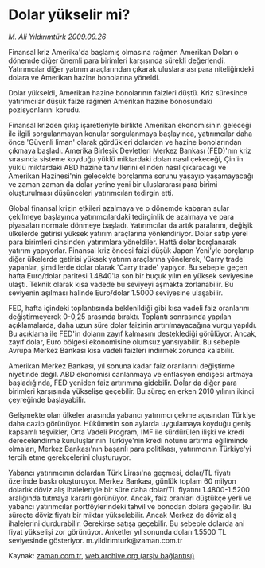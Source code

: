 # Dolar yükselir mi?

*M. Ali Yıldırımtürk 2009.09.26*

<tr><td class="metin" colspan="2" style="padding-top: 20px; padding-left: 5px; ">Finansal kriz Amerika'da başlamış olmasına rağmen Amerikan Doları o dönemde diğer önemli para birimleri karşısında sürekli değerlendi. Yatırımcılar diğer yatırım araçlarından çıkarak uluslararası para niteliğindeki dolara ve Amerikan hazine bonolarına yöneldi.</td></tr><tr><td class="metin" colspan="2" style="padding-top: 20px; padding-left: 5px; "><p>Dolar yükseldi, Amerikan hazine bonolarının faizleri düştü. Kriz süresince yatırımcılar düşük faize rağmen Amerikan hazine bonosundaki pozisyonlarını korudu.
<p> Finansal krizden çıkış işaretleriyle birlikte Amerikan ekonomisinin geleceği ile ilgili sorgulanmayan konular sorgulanmaya başlayınca, yatırımcılar daha önce 'Güvenli liman' olarak gördükleri dolardan ve hazine bonolarından çıkmaya başladı. Amerika Birleşik Devletleri Merkez Bankası (FED)'nın kriz sırasında sisteme koyduğu yüklü miktardaki doları nasıl çekeceği, Çin'in yüklü miktardaki ABD hazine tahvillerini elinden nasıl çıkaracağı ve Amerikan Hazinesi'nin gelecekte borçlanma sorunu yaşayıp yaşamayacağı ve zaman zaman da dolar yerine yeni bir uluslararası para birimi oluşturulması düşünceleri yatırımcıları tedirgin etti.
<p> Global finansal krizin etkileri azalmaya ve o dönemde kabaran sular çekilmeye başlayınca yatırımcılardaki tedirginlik de azalmaya ve para piyasaları normale dönmeye başladı. Yatırımcılar da artık paralarını, değişik ülkelerde getirisi yüksek yatırım araçlarına yönlendiriyor. Dolar satıp yerel para birimleri cinsinden yatırımlara yöneldiler. Hattâ dolar borçlanarak yatırım yapıyorlar. Finansal kriz öncesi faizi düşük Japon Yeni'yle borçlanıp diğer ülkelerde getirisi yüksek yatırım araçlarına yönelerek, 'Carry trade' yapanlar, şimdilerde dolar olarak 'Carry trade' yapıyor. Bu sebeple geçen hafta Euro/dolar paritesi 1.4840'la son bir buçuk yılın en yüksek seviyesine ulaştı. Teknik olarak kısa vadede bu seviyeyi aşmakta zorlanabilir. Bu seviyenin aşılması halinde Euro/dolar 1.5000 seviyesine ulaşabilir.
<p> FED, hafta içindeki toplantısında beklenildiği gibi kısa vadeli faiz oranlarını değiştirmeyerek 0-0,25 arasında bıraktı. Toplantı sonrasında yapılan açıklamalarda, daha uzun süre dolar faizinin artırılmayacağına vurgu yapıldı. Bu açıklama ile FED'in doların zayıf kalmasını desteklediği görülüyor. Ancak, zayıf dolar, Euro bölgesi ekonomisine olumsuz yansıyabilir. Bu sebeple Avrupa Merkez Bankası kısa vadeli faizleri indirmek zorunda kalabilir.
<p> Amerikan Merkez Bankası, yıl sonuna kadar faiz oranlarını değiştirme niyetinde değil. ABD ekonomisi canlanmaya ve enflasyon endişesi artmaya başladığında, FED yeniden faiz artırımına gidebilir. Dolar da diğer para birimleri karşısında yükselişe geçebilir. Bu süreç en erken 2010 yılının ikinci çeyreğinde başlayabilir. 
<p> Gelişmekte olan ülkeler arasında yabancı yatırımcı çekme açısından Türkiye daha cazip görünüyor. Hükümetin son aylarda uygulamaya koyduğu geniş kapsamlı teşvikler, Orta Vadeli Program, IMF ile sürdürülen ilişki ve kredi derecelendirme kuruluşlarının Türkiye'nin kredi notunu artırma eğiliminde olmaları, Merkez Bankası'nın başarılı para politikası, yatırımcının Türkiye'yi tercih etme gerekçelerini oluşturuyor.
<p> Yabancı yatırımcının dolardan Türk Lirası'na geçmesi, dolar/TL fiyatı üzerinde baskı oluşturuyor. Merkez Bankası, günlük toplam 60 milyon dolarlık döviz alış ihaleleriyle bir süre daha dolar/TL fiyatını 1.4800-1.5200 aralığında tutmaya kararlı görünüyor. Ancak, faiz oranları düştükçe yerli ve yabancı yatırımcılar portföylerindeki tahvil ve bonodan dolara geçebilir. Bu süreçte döviz fiyatı bir miktar yükselebilir. Ancak Merkez de döviz alış ihalelerini durdurabilir. Gerekirse satışa geçebilir. Bu sebeple dolarda ani fiyat yükselişi zor görünüyor. Anketler yıl sonunda doları 1.5500 TL seviyesinde gösteriyor. m.yildirimturk@zaman.com.tr<br/></p></p></p></p></p></p></p></td></tr>

Kaynak: [zaman.com.tr](http://zaman.com.tr/yazar.do?yazino=896430), [web.archive.org (arşiv bağlantısı)](http://web.archive.org/web/20091202184342/http://www.zaman.com.tr:80/yazar.do?yazino=896430)
